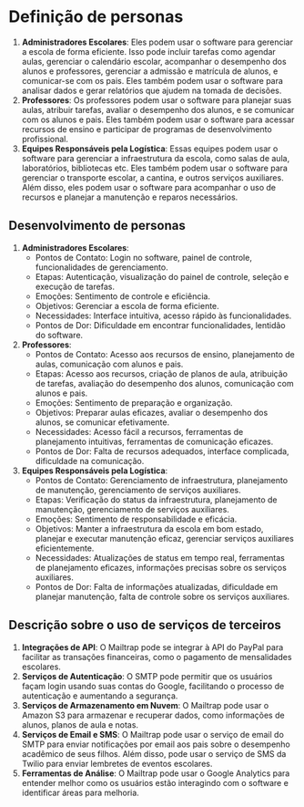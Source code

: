 # Definição de personas

1. **Administradores Escolares**: Eles podem usar o software para gerenciar a escola de forma eficiente. Isso pode incluir tarefas como agendar aulas, gerenciar o calendário escolar, acompanhar o desempenho dos alunos e professores, gerenciar a admissão e matrícula de alunos, e comunicar-se com os pais. Eles também podem usar o software para analisar dados e gerar relatórios que ajudem na tomada de decisões.
2. **Professores**: Os professores podem usar o software para planejar suas aulas, atribuir tarefas, avaliar o desempenho dos alunos, e se comunicar com os alunos e pais. Eles também podem usar o software para acessar recursos de ensino e participar de programas de desenvolvimento profissional.
3. **Equipes Responsáveis pela Logística**: Essas equipes podem usar o software para gerenciar a infraestrutura da escola, como salas de aula, laboratórios, bibliotecas etc. Eles também podem usar o software para gerenciar o transporte escolar, a cantina, e outros serviços auxiliares. Além disso, eles podem usar o software para acompanhar o uso de recursos e planejar a manutenção e reparos necessários.

## Desenvolvimento de personas

1. **Administradores Escolares**:
    - Pontos de Contato: Login no software, painel de controle, funcionalidades de gerenciamento.
    - Etapas: Autenticação, visualização do painel de controle, seleção e execução de tarefas.
    - Emoções: Sentimento de controle e eficiência.
    - Objetivos: Gerenciar a escola de forma eficiente.
    - Necessidades: Interface intuitiva, acesso rápido às funcionalidades.
    - Pontos de Dor: Dificuldade em encontrar funcionalidades, lentidão do software.
2. **Professores**:
    - Pontos de Contato: Acesso aos recursos de ensino, planejamento de aulas, comunicação com alunos e pais.
    - Etapas: Acesso aos recursos, criação de planos de aula, atribuição de tarefas, avaliação do desempenho dos alunos, comunicação com alunos e pais.
    - Emoções: Sentimento de preparação e organização.
    - Objetivos: Preparar aulas eficazes, avaliar o desempenho dos alunos, se comunicar efetivamente.
    - Necessidades: Acesso fácil a recursos, ferramentas de planejamento intuitivas, ferramentas de comunicação eficazes.
    - Pontos de Dor: Falta de recursos adequados, interface complicada, dificuldade na comunicação.
3. **Equipes Responsáveis pela Logística**:
    - Pontos de Contato: Gerenciamento de infraestrutura, planejamento de manutenção, gerenciamento de serviços auxiliares.
    - Etapas: Verificação do status da infraestrutura, planejamento de manutenção, gerenciamento de serviços auxiliares.
    - Emoções: Sentimento de responsabilidade e eficácia.
    - Objetivos: Manter a infraestrutura da escola em bom estado, planejar e executar manutenção eficaz, gerenciar serviços auxiliares eficientemente.
    - Necessidades: Atualizações de status em tempo real, ferramentas de planejamento eficazes, informações precisas sobre os serviços auxiliares.
    - Pontos de Dor: Falta de informações atualizadas, dificuldade em planejar manutenção, falta de controle sobre os serviços auxiliares.

## Descrição sobre o uso de serviços de terceiros

1. **Integrações de API**: O Mailtrap pode se integrar à API do PayPal para facilitar as transações financeiras, como o pagamento de mensalidades escolares.
2. **Serviços de Autenticação**: O SMTP pode permitir que os usuários façam login usando suas contas do Google, facilitando o processo de autenticação e aumentando a segurança.
3. **Serviços de Armazenamento em Nuvem**: O Mailtrap pode usar o Amazon S3 para armazenar e recuperar dados, como informações de alunos, planos de aula e notas.
4. **Serviços de Email e SMS**: O Mailtrap pode usar o serviço de email do SMTP para enviar notificações por email aos pais sobre o desempenho acadêmico de seus filhos. Além disso, pode usar o serviço de SMS da Twilio para enviar lembretes de eventos escolares.
5. **Ferramentas de Análise**: O Mailtrap pode usar o Google Analytics para entender melhor como os usuários estão interagindo com o software e identificar áreas para melhoria.

